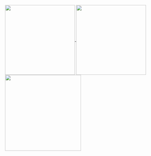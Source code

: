 <div>
  <a href="https://github.com/ArthurFQT">  
    <img align="center" height="230em" src="https://github-readme-stats.vercel.app/api?username=ArthurFQT&rank_icon=github&theme=dracula&hide_border=true"/>
    <img align="center" height="230em" src="https://github-readme-stats.vercel.app/api/top-langs/?username=ArthurFQT&layout=donut&langs_count=7&theme=dracula&hide_border=true"/>
    <img align="center" height="250em" src="https://streak-stats.demolab.com/?user=ArthurFQT&theme=dracula&hide_border=true&border_radius=5.4&card_width=643"/>  
  </a>
</div>
